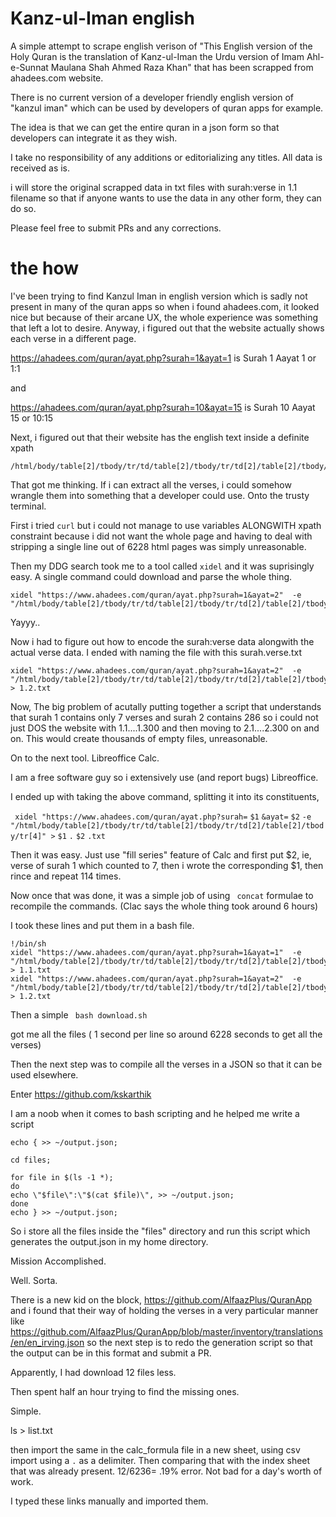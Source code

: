 # Kanz-ul-Iman  english


A simple attempt to scrape english verison of "This English version of the Holy Quran is the translation of Kanz-ul-Iman the Urdu version of Imam Ahl-e-Sunnat Maulana Shah Ahmed Raza Khan" 
that has been scrapped from ahadees.com website.

There is no current version of a developer friendly english version of "kanzul iman" which can be used by developers of quran apps for example.

The idea is that we can get the entire quran in a json form so that developers can  integrate it as they wish.


I take no responsibility of any additions or editorializing any titles. All data is received as is.

i will store the original scrapped data in txt files with surah:verse in 1.1 filename so that if anyone wants to use the data in any other form, they can do so. 

Please feel free to submit PRs and any corrections.


# the how

I've been trying to find Kanzul Iman in english version which is sadly not present in many of the quran apps so when i found ahadees.com, it looked nice but because of their arcane UX, the whole experience was something that left a lot to desire. 
Anyway, i figured out that the website actually shows each verse in a different page.

https://ahadees.com/quran/ayat.php?surah=1&ayat=1 is Surah 1 Aayat 1 or 1:1

and 

https://ahadees.com/quran/ayat.php?surah=10&ayat=15 is Surah 10 Aayat 15 or 10:15

Next, i figured out that their website has the english text inside a definite xpath

```
/html/body/table[2]/tbody/tr/td/table[2]/tbody/tr/td[2]/table[2]/tbody/tr[4]
```

That got me thinking. If i can extract all the verses, i could somehow wrangle them into something that a developer could use. Onto the trusty terminal.

First i tried ```curl``` but i could not manage to use variables ALONGWITH xpath constraint because i did not want the whole page and having to deal with stripping a single line out of 6228 html pages was simply unreasonable.

Then my DDG search took me to a tool called ```xidel``` and it was suprisingly easy. A single command could download and parse the whole thing.

```
xidel "https://www.ahadees.com/quran/ayat.php?surah=1&ayat=2"  -e  "/html/body/table[2]/tbody/tr/td/table[2]/tbody/tr/td[2]/table[2]/tbody/tr[4]" 
```

Yayyy..

Now i had to figure out how to encode the surah:verse data alongwith the actual verse data. I ended with naming the file with this surah.verse.txt

```
xidel "https://www.ahadees.com/quran/ayat.php?surah=1&ayat=2"  -e  "/html/body/table[2]/tbody/tr/td/table[2]/tbody/tr/td[2]/table[2]/tbody/tr[4]" > 1.2.txt
```

Now, The big problem of acutally putting together a script that understands that surah 1 contains only 7 verses and surah 2 contains 286 so i could not just DOS the website with 1.1....1.300 and then moving to 2.1....2.300 on and on. This would create thousands of empty files, unreasonable.

On to the next tool. Libreoffice Calc.

I am a free software guy so i extensively use (and report bugs) Libreoffice.

I ended up with taking the above command, splitting it into its constituents,

```  xidel "https://www.ahadees.com/quran/ayat.php?surah= ```  ```$1``` ```&ayat=``` ```$2``` ```-e  "/html/body/table[2]/tbody/tr/td/table[2]/tbody/tr/td[2]/table[2]/tbody/tr[4]" >``` ```$1``` ```.``` ```$2``` ```.txt```

Then it was easy. Just use "fill series" feature of Calc and first put $2, ie, verse of surah 1 which counted to 7, then i wrote the corresponding $1, then rince and repeat 114 times. 

Now once that was done, it was a simple job of using ``` concat``` formulae to recompile the commands. (Clac says the whole thing took around 6 hours)

I took these lines and put them in a bash file.


```
!/bin/sh
xidel "https://www.ahadees.com/quran/ayat.php?surah=1&ayat=1"  -e  "/html/body/table[2]/tbody/tr/td/table[2]/tbody/tr/td[2]/table[2]/tbody/tr[4]" > 1.1.txt
xidel "https://www.ahadees.com/quran/ayat.php?surah=1&ayat=2"  -e  "/html/body/table[2]/tbody/tr/td/table[2]/tbody/tr/td[2]/table[2]/tbody/tr[4]" > 1.2.txt
```

Then a simple 
``` bash download.sh```

got me all the files ( 1 second per line so around 6228 seconds to get all the verses)

Then the next step was to compile all the verses in a JSON so that it can be used elsewhere.

Enter https://github.com/kskarthik 

I am a noob when it comes to bash scripting and he helped me write a script

```
echo { >> ~/output.json;

cd files;

for file in $(ls -1 *);
do
echo \"$file\":\"$(cat $file)\", >> ~/output.json;
done
echo } >> ~/output.json;
```
So i store all the files inside the "files" directory and run this script which generates the output.json in my home directory. 

Mission Accomplished.

Well. Sorta.

There is a new kid on the block, https://github.com/AlfaazPlus/QuranApp and i found that their way of holding the verses in a very particular manner like https://github.com/AlfaazPlus/QuranApp/blob/master/inventory/translations/en/en_irving.json so the next step is to redo the generation script so that the output can be in this format and submit a PR.


Apparently, I had download 12 files less. 

Then spent half an hour trying to find the missing ones.

Simple.

ls > list.txt

then import the same in the calc_formula file in a new sheet, using csv import using a ```.``` as a delimiter. Then comparing that with the index sheet that was already present.
12/6236= .19% error. Not bad for a day's worth of work.

I typed these links manually and imported them.
